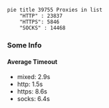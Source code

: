 
```mermaid
pie title 39755 Proxies in list
    "HTTP" : 23837
    "HTTPS": 5846
    "SOCKS" : 14468
```

### Some Info
#### Average Timeout

- mixed: 2.9s
- http: 1.5s
- https: 8.6s
- socks: 6.4s